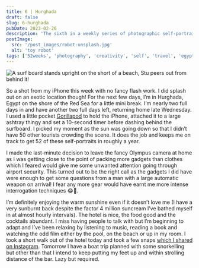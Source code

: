 ```yaml
---
title: 6 | Hurghada
draft: false
slug: 6-hurghada
pubDate: 2023-02-26
description: 'The sixth in a weekly series of photographic self-portraits of Stuart Mackenzie. This one shot in Egypt!'
postImage:
  src: '/post_images/robot-unsplash.jpg'
  alt: 'toy robot'
tags: ['52weeks', 'photography', 'creativity', 'self', 'travel', 'egypt']
---
```


![A surf board stands upright on the short of a beach, Stu peers out from behind it!](../images/52weeks/52_2023_6.jpg)

So a shot from my iPhone this week with no fancy flash work. I did splash out on an exotic location though! For the next few days, I’m in Hurghada, Egypt on the shore of the Red Sea for a little mini break. I’m nearly two full days in and have another two full days left, returning home late Wednesday. I used a little pocket [Gorillapod](https://joby.com/global/griptight-one-micro-stand-white-chrome-jb01493-0ww/) to hold the iPhone, attached it to a large ashtray thingy and set a 10-second timer before dashing behind the surfboard. I picked my moment as the sun was going down so that I didn’t have 50 other tourists crowding the scene. It does the job and keeps me on track to get 52 of these self-portraits in roughly a year.

I made the last-minute decision to leave the fancy Olympus camera at home as I was getting close to the point of packing more gadgets than clothes which I feared would give me some unwanted attention going through airport security. This turned out to be the right call as the gadgets I did have were enough to get some questions from a man with a large automatic weapon on arrival! I fear any more gear would have earnt me more intense interrogation techniques 😂😬.

I’m definitely enjoying the warm sunshine even if it doesn’t love me (I have a very sunburnt back despite the factor 4 million suncream I’ve bathed myself in at almost hourly intervals). The hotel is nice, the food good and the cocktails abundant. I miss having people to talk with but I’m beginning to adapt and I’ve been relaxing by listening to music, reading a book and watching the odd film either by the pool, on the beach or up in my room. I took a short walk out of the hotel today and took a few snaps [which I shared on Instagram](https://www.instagram.com/p/CpIXTvWNPi9/). Tomorrow I have a boat trip planned with some snorkelling but other than that I intend to keep putting my feet up and within strolling distance of the bar. Lazy but required.
